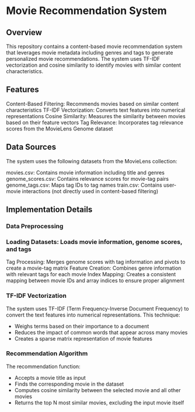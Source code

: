 # Movie Recommendation System
## Overview
This repository contains a content-based movie recommendation system that leverages movie metadata including genres and tags to generate personalized movie recommendations. The system uses TF-IDF vectorization and cosine similarity to identify movies with similar content characteristics.
## Features

Content-Based Filtering: Recommends movies based on similar content characteristics
TF-IDF Vectorization: Converts text features into numerical representations
Cosine Similarity: Measures the similarity between movies based on their feature vectors
Tag Relevance: Incorporates tag relevance scores from the MovieLens Genome dataset

## Data Sources
The system uses the following datasets from the MovieLens collection:

movies.csv: Contains movie information including title and genres
genome_scores.csv: Contains relevance scores for movie-tag pairs
genome_tags.csv: Maps tag IDs to tag names
train.csv: Contains user-movie interactions (not directly used in content-based filtering)

## Implementation Details
### Data Preprocessing

### Loading Datasets: Loads movie information, genome scores, and tags
Tag Processing: Merges genome scores with tag information and pivots to create a movie-tag matrix
Feature Creation: Combines genre information with relevant tags for each movie
Index Mapping: Creates a consistent mapping between movie IDs and array indices to ensure proper alignment

### TF-IDF Vectorization
The system uses TF-IDF (Term Frequency-Inverse Document Frequency) to convert the text features into numerical representations. This technique:

- Weighs terms based on their importance to a document
- Reduces the impact of common words that appear across many movies
- Creates a sparse matrix representation of movie features

### Recommendation Algorithm
The recommendation function:

- Accepts a movie title as input
- Finds the corresponding movie in the dataset
- Computes cosine similarity between the selected movie and all other movies
- Returns the top N most similar movies, excluding the input movie itself
